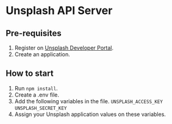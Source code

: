 # Unsplash API Server

## Pre-requisites

1. Register on [Unsplash Developer Portal](https://unsplash.com/developers).
2. Create an application.

## How to start

1. Run `npm install`.
2. Create a .env file.
3. Add the following variables in the file.
  `UNSPLASH_ACCESS_KEY`
  `UNSPLASH_SECRET_KEY`
4. Assign your Unsplash application values on these variables.
